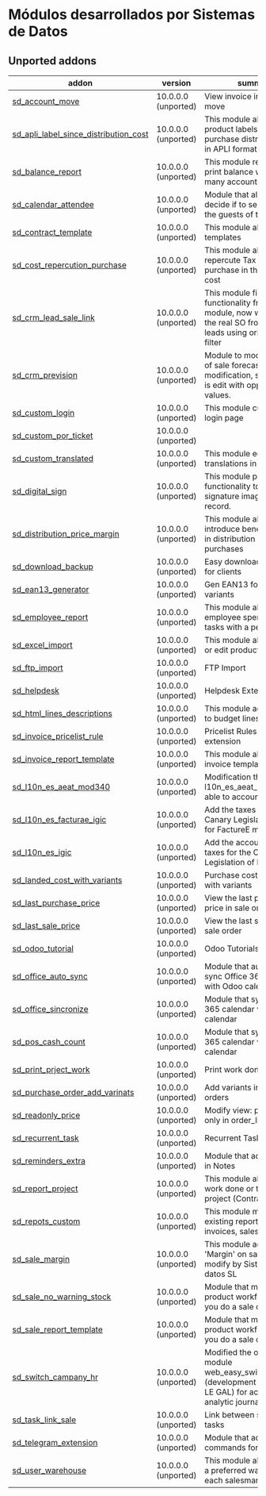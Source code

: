 Módulos desarrollados por Sistemas de Datos
===========================================

Unported addons
---------------
addon | version | summary
--- | --- | ---
[sd_account_move](sd_account_move/) | 10.0.0.0 (unported) | View invoice in account move
[sd_apli_label_since_distribution_cost](sd_apli_label_since_distriburion_cost/) | 10.0.0.0 (unported) | This module allows print product labels since purchase distribution cost in APLI format
[sd_balance_report](sd_balance_report/) | 10.0.0.0 (unported) | This module repair error to print balance with too many accounts
[sd_calendar_attendee](sd_calendar_attendee/) | 10.0.0.0 (unported) | Module that allows to decide if to send mail to the guests of the meetings.
[sd_contract_template](sd_contract_template/) | 10.0.0.0 (unported) | This module allow contract templates
[sd_cost_repercution_purchase](sd_cost_repercurion_purchase/) | 10.0.0.0 (unported) | This module allows to repercute Tax or discount purchase in the product cost
[sd_crm_lead_sale_link](sd_crm_lead_sale_link/) | 10.0.0.0 (unported) | This module fix functionality from parent module, now we can see the real SO from each leads using origin field as filter
[sd_crm_prevision](sd_crm_prevision/) | 10.0.0.0 (unported) | Module to modify function of sale forecast. With this modification, sale forecast is edit with opportunities values.
[sd_custom_login](sd_custom_login/) | 10.0.0.0 (unported) | This module cutomize the login page
[sd_custom_por_ticket](sd_custom_pos_ticket/) | 10.0.0.0 (unported) |
[sd_custom_translated](sd_custom_translated/) | 10.0.0.0 (unported) | This module edit the translations in buttons
[sd_digital_sign](sd_digital_sign/) | 10.0.0.0 (unported) | This module provides the functionality to store digital signature image for a record.
[sd_distribution_price_margin](sd_distriburion_price_margin/) | 10.0.0.0 (unported) | This module allows introduce benefits margin in distribution cost of purchases
[sd_download_backup](sd_download_backup/) | 10.0.0.0 (unported) | Easy download backups for clients
[sd_ean13_generator](sd_ean13_generator/) | 10.0.0.0 (unported) | Gen EAN13 for product variants
[sd_employee_report](sd_employee_report/) | 10.0.0.0 (unported) | This module allows print employee spending in tasks with a period.
[sd_excel_import](sd_excel_import/) | 10.0.0.0 (unported) | This module allows import or edit product from Excel.
[sd_ftp_import](sd_ftp_import/) | 10.0.0.0 (unported) | FTP Import
[sd_helpdesk](sd_helpdesk/) | 10.0.0.0 (unported) | Helpdesk Extension
[sd_html_lines_descriptions](sd_html_lines_descriptions/) | 10.0.0.0 (unported) | This module adds rich text to budget lines.
[sd_invoice_pricelist_rule](sd_invoice_pricelist_rule/) | 10.0.0.0 (unported) | Pricelist Rules - Invoice extension
[sd_invoice_report_template](sd_invoice_report_template/) | 10.0.0.0 (unported) | This module allow reports invoice templates
[sd_l10n_es_aeat_mod340](sd_l10n_es_aeat_mod340/) | 10.0.0.0 (unported) | Modification the module l10n_es_aeat_mod340 to able to account for import
[sd_l10n_es_facturae_igic](sd_l10n_es_faacturae_igic/) | 10.0.0.0 (unported) | Add the taxes for the Canary Legislation of IGIC for FactureE module.
[sd_l10n_es_igic](sd_l10n_es_igic/) | 10.0.0.0 (unported) | Add the accounts and taxes for the Canary Legislation of IGIC.
[sd_landed_cost_with_variants](sd_landed_cost_with_variant/) | 10.0.0.0 (unported) | Purchase cost distribution with variants
[sd_last_purchase_price](sd_last_purchase_price/) | 10.0.0.0 (unported) | View the last purchase price in sale order
[sd_last_sale_price](sd_last_sale_price/) | 10.0.0.0 (unported) | View the last sale price in sale order
[sd_odoo_tutorial](sd_odoo_tutorial/) | 10.0.0.0 (unported) | Odoo Tutorials
[sd_office_auto_sync](sd_office_auto_sync/) | 10.0.0.0 (unported) | Module that automatical sync Office 365 calendar with Odoo calendar
[sd_office_sincronize](sd_office_sincronize/) | 10.0.0.0 (unported) | Module that sync Office 365 calendar with Odoo calendar
[sd_pos_cash_count](sd_pos_cash_count/) | 10.0.0.0 (unported) | Module that sync Office 365 calendar with Odoo calendar
[sd_print_prject_work](sd_print_project_work/) | 10.0.0.0 (unported) | Print work done in project
[sd_purchase_order_add_varinats](sd_purchase_order_add_variants/) | 10.0.0.0 (unported) | Add variants in purchase orders
[sd_readonly_price](sd_readonly_price/) | 10.0.0.0 (unported) | Modify view: price read only in order_line
[sd_recurrent_task](sd_recurrent_task/) | 10.0.0.0 (unported) | Recurrent Task
[sd_reminders_extra](sd_reminders_extra/) | 10.0.0.0 (unported) | Module that add reminders in Notes
[sd_report_project](sd_report_project/) | 10.0.0.0 (unported) | This module allows print work done or task in project (Contract)
[sd_repots_custom](sd_repots_custom/) | 10.0.0.0 (unported) | This module modifies the existing reports for invoices, sales, purchases
[sd_sale_margin](sd_sale_margin/) | 10.0.0.0 (unported) | This module adds the 'Margin' on sales order, modify by Sistemas de datos SL
[sd_sale_no_warning_stock](sd_sale_no_warning_stock/) | 10.0.0.0 (unported) | Module that modifies the product workflow when you do a sale order
[sd_sale_report_template](sd_sale_report_template/) | 10.0.0.0 (unported) | Module that modifies the product workflow when you do a sale order
[sd_switch_campany_hr](sd_switch_company_hr/) | 10.0.0.0 (unported) | Modified the original module web_easy_switch_company (development by Sylvain LE GAL) for actualiced the analytic journal in HR users
[sd_task_link_sale](sd_task_link_sale/) | 10.0.0.0 (unported) | Link between sale and tasks
[sd_telegram_extension](sd_telegram_extension/) | 10.0.0.0 (unported) | Module that add commands for telegram api
[sd_user_warehouse](sd_user_warehouse/) | 10.0.0.0 (unported) | This module allows define a preferred warehouse for each salesman/user